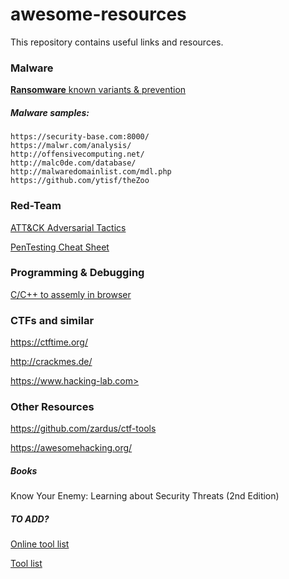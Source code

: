 # awesome-resources
This repository contains useful links and resources.



### Malware
   [**Ransomware** known variants & prevention](https://docs.google.com/spreadsheets/d/1TWS238xacAto-fLKh1n5uTsdijWdCEsGIM0Y0Hvmc5g/pubhtml)

##### Malware samples:
	https://security-base.com:8000/
	https://malwr.com/analysis/
	http://offensivecomputing.net/
	http://malc0de.com/database/
	http://malwaredomainlist.com/mdl.php 		
	https://github.com/ytisf/theZoo
   
### Red-Team
   [ATT&CK Adversarial Tactics](https://attack.mitre.org/wiki/Main_Page)

   [PenTesting Cheat Sheet](https://highon.coffee/blog/penetration-testing-tools-cheat-sheet/#finger-a-specific-username)


### Programming & Debugging
   [C/C++ to assemly in browser](https://godbolt.org/)




### CTFs and similar
   https://ctftime.org/
   
   http://crackmes.de/
  
   https://www.hacking-lab.com>
   
### Other Resources
   https://github.com/zardus/ctf-tools

   https://awesomehacking.org/

##### Books
   Know Your Enemy: Learning about Security Threats (2nd Edition)


##### TO ADD?
   [Online tool list](https://github.com/Eliot-Roxbergh/dotFIles/blob/master/text_files/online_tools_malware_reversing.txt)

   [Tool list](https://github.com/Eliot-Roxbergh/dotFIles/blob/master/text_files/tools_malware_reversing.txt)

